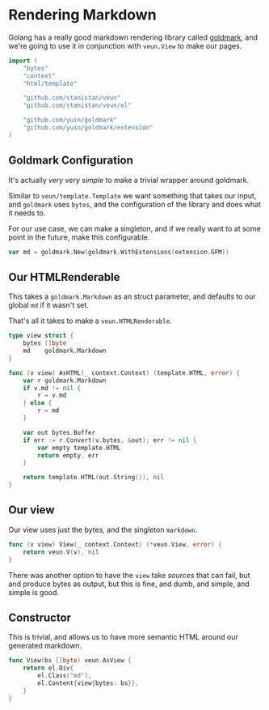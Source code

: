 # Rendering Markdown

Golang has a really good markdown rendering library called
[goldmark][goldmark], and we're going to use it in conjunction
with `veun.View` to make our pages.

```go
import (
	"bytes"
	"context"
	"html/template"

	"github.com/stanistan/veun"
	"github.com/stanistan/veun/el"

	"github.com/yuin/goldmark"
	"github.com/yuin/goldmark/extension"
)
```

## Goldmark Configuration

It's actually _very very simple_ to make a trivial wrapper
around goldmark.

Similar to `veun/template.Template` we want something that takes our
input, and `goldmark` uses `bytes`, and the configuration
of the library and does what it needs to.

For our use case, we can make a singleton, and if we really
want to at some point in the future, make this configurable.

```go
var md = goldmark.New(goldmark.WithExtensions(extension.GFM))
```

## Our HTMLRenderable

This takes a `goldmark.Markdown` as an struct parameter, and
defaults to our global `md` if it wasn't set.

That's all it takes to make a `veun.HTMLRenderable`.

```go
type view struct {
	bytes []byte
	md    goldmark.Markdown
}

func (v view) AsHTML(_ context.Context) (template.HTML, error) {
	var r goldmark.Markdown
	if v.md != nil {
		r = v.md
	} else {
		r = md
	}

	var out bytes.Buffer
	if err := r.Convert(v.bytes, &out); err != nil {
		var empty template.HTML
		return empty, err
	}

	return template.HTML(out.String()), nil
}
```

## Our view

Our view uses just the bytes, and the singleton `markdown`.

```go
func (v view) View(_ context.Context) (*veun.View, error) {
    return veun.V(v), nil
}
```

There was another option to have the `view` take _sources_
that can fail, but and produce bytes as output, but this
is fine, and dumb, and simple, and simple is good.

## Constructor

This is trivial, and allows us to have more semantic
HTML around our generated markdown.

```go
func View(bs []byte) veun.AsView {
    return el.Div{
        el.Class("md"),
        el.Content{view{bytes: bs}},
    }
}
```

[goldmark]: https://github.com/yuin/goldmark
